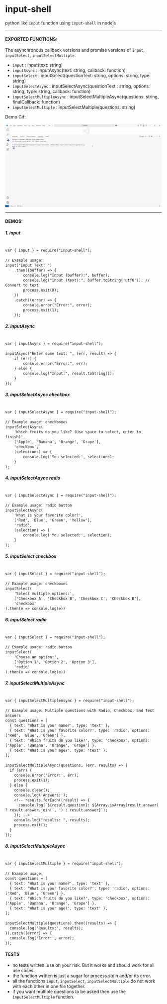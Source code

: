# input-shell
python like `input` function using `input-shell` in nodejs


---

#### EXPORTED FUNCTIONS: 

The asynchronous callback versions and promise versions of `input`, `inputSelect`, `inputSelectMultiple`:

- `input` : input(text: string)
- `inputAsync` : inputAsync(text: string, callback: function)
- `inputSelect` : inputSelect(questionText: string, options: string, type: string)
- `inputSelectAsync` : inputSelectAsync(questionText : string, options: string, type: string, callback: function)
- `inputSelectMultipleAsync` : inputSelectMultipleAsync(questions: string, finalCallback: function)
- `inputSelectMultiple` : inputSelectMultiple(questions: string)


Demo Gif:


![](https://github.com/ganeshkbhat/input-shell/blob/cc1175a29f8d854027319eb448dde1504a34e177/input-shell-demo-ezgif.com-video-to-gif-converter.gif)


---

#### DEMOS: 

##### 1. input

```

var { input } = require("input-shell");

// Example usage:
input("Input Text: ")
    .then((buffer) => {
        console.log("Input (buffer):", buffer);
        console.log("Input (text):", buffer.toString('utf8')); // Convert to text
        process.exit(0);
    })
    .catch((error) => {
        console.error("Error:", error);
        process.exit(1);
    });

```

##### 2. inputAsync

```

var { inputAsync } = require("input-shell");

inputAsync("Enter some text: ", (err, result) => {
    if (err) {
        console.error("Error:", err);
    } else {
        console.log("Input:", result.toString());
    }
});

```

##### 3. inputSelectAsync checkbox

```

var { inputSelectAsync } = require("input-shell");

// Example usage: checkboxes
inputSelectAsync(
    'Which fruits do you like? (Use space to select, enter to finish)',
    ['Apple', 'Banana', 'Orange', 'Grape'],
    'checkbox',
    (selections) => {
        console.log('You selected:', selections);
    }
);

```

##### 4. inputSelectAsync radio

```

var { inputSelectAsync } = require("input-shell");

// Example usage: radio button
inputSelectAsync(
    'What is your favorite color?',
    ['Red', 'Blue', 'Green', 'Yellow'],
    'radio',
    (selection) => {
        console.log('You selected:', selection);
    }
);

```

##### 5. inputSelect checkbox

```

var { inputSelect } = require("input-shell");

// Example usage: checkboxes
inputSelect(
    'Select multiple options:',
    ['Checkbox A', 'Checkbox B', 'Checkbox C', 'Checkbox D'],
    'checkbox'
).then(e => console.log(e))

```

##### 6. inputSelect radio

```

var { inputSelect } = require("input-shell");

// Example usage: radio button
inputSelect(
    'Choose an option:',
    ['Option 1', 'Option 2', 'Option 3'],
    'radio'
).then(e => console.log(e))

```

##### 7. inputSelectMultipleAsync

```

var { inputSelectMultipleAsync } = require("input-shell");

// Example usage: Multiple questions with Radio, Checkbox, and Text answers
const questions = [
  { text: 'What is your name?', type: 'text' },
  { text: 'What is your favorite color?', type: 'radio', options: ['Red', 'Blue', 'Green'] },
  { text: 'Which fruits do you like?', type: 'checkbox', options: ['Apple', 'Banana', 'Orange', 'Grape'] },
  { text: 'What is your age?', type: 'text' },
];

inputSelectMultipleAsync(questions, (err, results) => {
  if (err) {
    console.error('Error:', err);
    process.exit(1);
  } else {
    console.clear();
    console.log('Answers:');
    <!-- results.forEach((result) => {
      console.log(`${result.question}: ${Array.isArray(result.answer) ? result.answer.join(', ') : result.answer}`);
    }); -->
    console.log("results: ", results);
    process.exit();
  }
});

```

##### 8. inputSelectMultipleAsync

```

var { inputSelectMultiple } = require("input-shell");

// Example usage:
const questions = [
  { text: 'What is your name?', type: 'text' },
  { text: 'What is your favorite color?', type: 'radio', options: ['Red', 'Blue', 'Green'] },
  { text: 'Which fruits do you like?', type: 'checkbox', options: ['Apple', 'Banana', 'Orange', 'Grape'] },
  { text: 'What is your age?', type: 'text' },
];

inputSelectMultiple(questions).then((results) => {
  console.log('Results:', results);
}).catch((error) => {
  console.log('Error:', error);
});

```

#### TESTS

* no tests written: use on your risk. But it works and should work for all use cases. 
* the function written is just a sugar for process.stdin and/or its error.
* all the functions `input`, `inputSelect`, `inputSelectMultiple` do not work with each other in one file together. 
* if you want multiple questions to be asked then use the `inputSelectMultiple` function.


